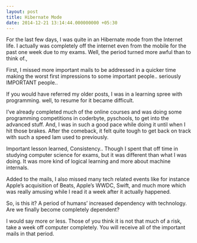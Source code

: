 ```yaml
---
layout: post
title: Hibernate Mode
date: 2014-12-21 13:14:44.000000000 +05:30
---
```

For the last few days, I was quite in an Hibernate mode from the Internet life. I actually was completely off the internet even from the mobile for the past one week due to my exams. Well, the period turned more awful than to think of.,

First, I missed more important mails to be addressed in a quicker time making the worst first impressions to some important people.. seriously IMPORTANT people..

If you would have referred my older posts, I was in a learning spree with programming. well, to resume for it became difficult.

I’ve already completed much of the online courses and was doing some programming competitions in coderbyte, pyschools, to get into the advanced stuff. And, I was in such a good pace while doing it until when I hit those brakes. After the comeback, it felt quite tough to get back on track with such a speed Iam used to previously.

Important lesson learned, Consistency.. Though I spent that off time in studying computer science for exams, but it was different than what I was doing. It was more kind of logical learning and more about machine internals.

Added to the mails, I also missed many tech related events like for instance Apple’s acquisition of Beats, Apple’s WWDC, Swift, and much more which was really amusing while I read it a week after it actually happened.

So, is this it? A period of humans’ increased dependency with technology. Are we finally become completely dependent?

I would say more or less. Those of you think it is not that much of a risk, take a week off computer completely. You will receive all of the important mails in that period.
